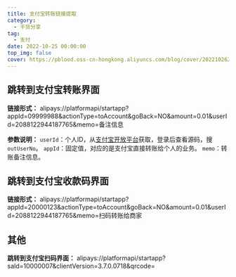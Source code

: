 ```yaml
---
title: 支付宝转账链接提取
category:
  - 干货分享
tag:
  - 支付
date: 2022-10-25 00:00:00
top_img: false
cover: https://pblood.oss-cn-hongkong.aliyuncs.com/blog/cover/20221026212406.png
---
```


## 跳转到支付宝转账界面

**链接形式：**
alipays://platformapi/startapp?appId=09999988&actionType=toAccount&goBack=NO&amount=0.01&userId=2088122944187765&memo=备注信息

**参数说明：**
`userId`：个人ID，从[支付宝开放平台](https://open.alipay.com/platform/developerIndex.htm)获取，登录后查看源码，搜`outUserNo`。
`appId`：固定值，对应的是支付宝直接转账给个人的业务。
`memo`：转账备注信息。

## 跳转到支付宝收款码界面

**链接形式：**
alipays://platformapi/startapp?appId=20000123&actionType=toAccount&goBack=NO&amount=0.01&userId=2088122944187765&memo=扫码转账给商家

## 其他

**跳转到支付宝扫码界面：**
alipays://platformapi/startapp?saId=10000007&clientVersion=3.7.0.0718&qrcode=